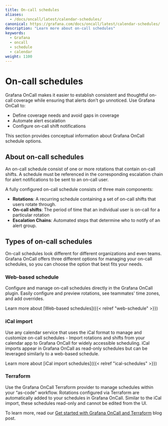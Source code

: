 ```yaml
---
title: On-call schedules
aliases:
  - /docs/oncall/latest/calendar-schedules/
canonical: https://grafana.com/docs/oncall/latest/calendar-schedules/
description: "Learn more about on-call schedules"
keywords:
  - Grafana
  - oncall
  - schedule
  - calendar
weight: 1100
---
```


# On-call schedules

Grafana OnCall makes it easier to establish consistent and thoughtful on-call coverage while ensuring that alerts don’t
go unnoticed. Use Grafana OnCall to:

- Define coverage needs and avoid gaps in coverage
- Automate alert escalation
- Configure on-call shift notifications

This section provides conceptual information about Grafana OnCall schedule options.

## About on-call schedules

An on-call schedule consist of one or more rotations that contain on-call shifts. A schedule must be referenced in the
corresponding escalation chain for alert notifications to be sent to an on-call user.

A fully configured on-call schedule consists of three main components:

- **Rotations**: A recurring schedule containing a set of on-call shifts that users rotate through.
- **On-call shifts**: The period of time that an individual user is on-call for a particular rotation
- **Escalation Chains**: Automated steps that determine who to notify of an alert group.

## Types of on-call schedules

On-call schedules look different for different organizations and even teams. Grafana OnCall offers three different
options for managing your on-call schedules, so you can choose the option that best fits your needs.

### Web-based schedule

Configure and manage on-call schedules directly in the Grafana OnCall plugin. Easily configure and preview rotations,
see teammates' time zones, and add overrides.

Learn more about [Web-based schedules]({{< relref "web-schedule" >}})

### iCal import

Use any calendar service that uses the iCal format to manage and customize on-call schedules - Import rotations and
shifts from your calendar app to Grafana OnCall for widely accessible scheduling. iCal imports appear in Grafana
OnCall as read-only schedules but can be leveraged similarly to a web-based schedule.

Learn more about [iCal import schedules]({{< relref "ical-schedules" >}})

### Terraform

Use the Grafana OnCall Terraform provider to manage schedules within your “as-code” workflow. Rotations configured
via Terraform are automatically added to your schedules in Grafana OnCall. Similar to the iCal import, these schedules
read-only and cannot be edited from the UI.

To learn more, read our [Get started with Grafana OnCall and Terraform](/blog/2022/08/29/get-started-with-grafana-oncall-and-terraform/) blog post.
